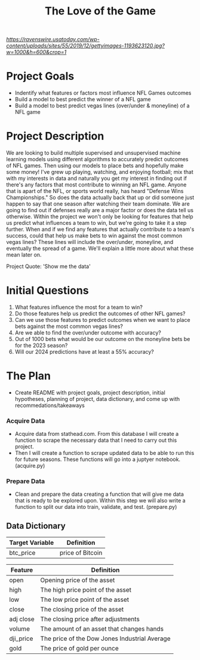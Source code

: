 # <div align="center">The Love of the Game </div>

<br>

*https://ravenswire.usatoday.com/wp-content/uploads/sites/55/2019/12/gettyimages-1193623120.jpg?w=1000&h=600&crop=1*

# Project Goals

 - Indentify what features or factors most influence NFL Games outcomes
 - Build a model to best predict the winner of a NFL game
 - Build a model to best predict vegas lines (over/under & moneyline) of a NFL game 


# Project Description

We are looking to build multiple supervised and unsupervised machine learning models using different algorithms to accurately predict outcomes of NFL games.
Then using our models to place bets and hopefully make some money! I've grew up playing, watching, and enjoying football; mix that with my interests in data and naturally you get my interest in finding out if there's any
factors that most contribute to winning an NFL game. Anyone that is apart of the NFL, or sports world really, has heard "Defense Wins Championships." So does the data actually back that up or did someone just happen to say that one 
season after watching their team dominate. We are going to find out if defenses really are a major factor or does the data tell us otherwise. Within the project we won't only be looking for features that help us predict what influences a team to win, 
but we're going to take it a step further. When and if we find any features that actually contribute to a team's success, could that help us make bets to win against the most common vegas lines? These lines will include the over/under, moneyline,
and eventually the spread of a game. We'll explain a little more about what these mean later on. 

Project Quote: 'Show me the data'

# Initial Questions

 1. What features influence the most for a team to win?
 2. Do those features help us predict the outcomes of other NFL games?
 3. Can we use those features to predict outcomes when  we want to place bets against the most common vegas lines?
 4. Are we able to find the over/under outcome with accuracy?
 5. Out of 1000 bets what would be our outcome on the moneyline bets be for the 2023 season?
 6. Will our 2024 predictions have at least a 55% accuracy?


# The Plan

 - Create README with project goals, project description, initial hypotheses, planning of project, data dictionary, and come up with recommedations/takeaways

### Acquire Data
 - Acquire data from stathead.com. From this database I will create a function to scrape the necessary data that I need to carry out this project.
 - Then I will create a function to scrape updated data to be able to run this for future seasons. These functions will go into a juptyer notebook. (acquire.py)

### Prepare Data
 - Clean and prepare the data creating a function that will give me data that is ready to be explored upon. Within this step we will also write a function to split our data into train, validate, and test. (prepare.py) 
 


## Data Dictionary


| Target Variable |     Definition     |
| --------------- | ------------------ |
|      btc_price    | price of Bitcoin |

| Feature  | Definition |
| ------------- | ------------- |
| open | Opening price of the asset |
| high | The high price point of the asset  |
| low | The low price point of the asset |
| close | The closing price of the asset |
| adj close | The closing price after adjustments  |
| volume | The amount of an asset that changes hands | 
| dji_price | The price of the Dow Jones Industrial Average |
| gold | The price of gold per ounce|
